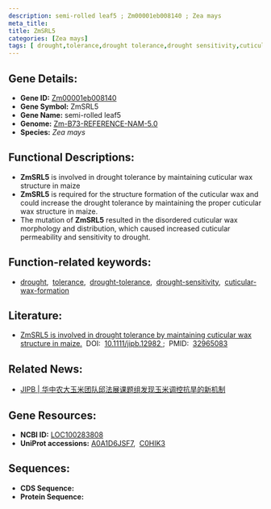 ```yaml
---
description: semi-rolled leaf5 ; Zm00001eb008140 ; Zea mays
meta_title:
title: ZmSRL5
categories: [Zea mays]
tags: [ drought,tolerance,drought tolerance,drought sensitivity,cuticular wax formation ]
---
```


## Gene Details:
- **Gene ID:**	[Zm00001eb008140](https://www.maizegdb.org/gene_center/gene/Zm00001eb008140)
- **Gene Symbol:** ZmSRL5
- **Gene Name:** semi-rolled leaf5
- **Genome:** [Zm-B73-REFERENCE-NAM-5.0](https://www.maizegdb.org/genome/assembly/Zm-B73-REFERENCE-NAM-5.0)
- **Species:** *Zea mays*

## Functional Descriptions:
   - **ZmSRL5** is involved in drought tolerance by maintaining cuticular wax structure in maize
   - **ZmSRL5** is required for the structure formation of the cuticular wax and could increase the drought tolerance by maintaining the proper cuticular wax structure in maize.
   - The mutation of **ZmSRL5** resulted in the disordered cuticular wax morphology and distribution, which caused increased cuticular permeability and sensitivity to drought.

## Function-related keywords:
- [drought](/tags/drought/),&nbsp;&nbsp;[tolerance](/tags/tolerance/),&nbsp;&nbsp;[drought-tolerance](/tags/drought-tolerance/),&nbsp;&nbsp;[drought-sensitivity](/tags/drought-sensitivity/),&nbsp;&nbsp;[cuticular-wax-formation](/tags/cuticular-wax-formation/)

## Literature:
   - [ZmSRL5 is involved in drought tolerance by maintaining cuticular wax structure in maize.]( https://onlinelibrary.wiley.com/doi/10.1111/jipb.12982)&nbsp;&nbsp;DOI:&nbsp;&nbsp;[10.1111/jipb.12982 ](https://onlinelibrary.wiley.com/doi/10.1111/jipb.12982);&nbsp;&nbsp;PMID:&nbsp;&nbsp;[32965083](https://pubmed.ncbi.nlm.nih.gov/32965083/)

## Related News:
   - [JIPB | 华中农大玉米团队邱法展课题组发现玉米调控抗旱的新机制](https://mp.weixin.qq.com/s?__biz=Mzg3MDEwNDEyMg==&mid=2247491172&idx=3&sn=25d925616879005a6adb63d0e3bfe476&chksm=ce93b331f9e43a277d83cbefab59a9754e56d07c78594d89e2beb0e91477b590dcc8bf66f5fd&scene=27#wechat_redirect)

## Gene Resources:
- **NCBI ID:** [LOC100283808](https://www.ncbi.nlm.nih.gov/gene/?term=LOC100283808)
- **UniProt accessions:** [A0A1D6JSF7](https://www.uniprot.org/uniprotkb/A0A1D6JSF7/entry),&nbsp;&nbsp;[C0HIK3](https://www.uniprot.org/uniprotkb/C0HIK3/entry)



## Sequences:
- **CDS Sequence:**
- **Protein Sequence:**
